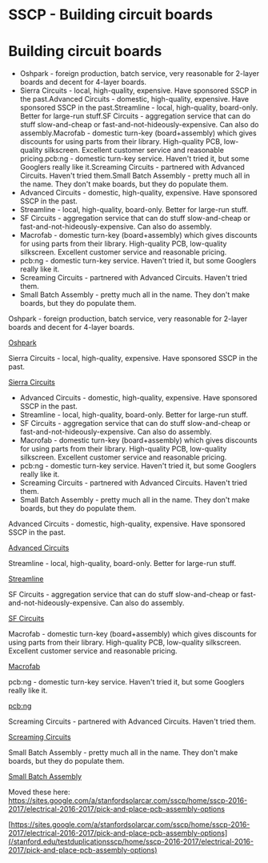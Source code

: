 # SSCP - Building circuit boards

# Building circuit boards

* Oshpark - foreign production, batch service, very reasonable for 2-layer boards and decent for 4-layer boards.
* Sierra Circuits - local, high-quality, expensive. Have sponsored SSCP in the past.Advanced Circuits - domestic, high-quality, expensive. Have sponsored SSCP in the past.Streamline - local, high-quality, board-only. Better for large-run stuff.SF Circuits - aggregation service that can do stuff slow-and-cheap or fast-and-not-hideously-expensive. Can also do assembly.Macrofab - domestic turn-key (board+assembly) which gives discounts for using parts from their library. High-quality PCB, low-quality silkscreen. Excellent customer service and reasonable pricing.pcb:ng - domestic turn-key service. Haven't tried it, but some Googlers really like it.Screaming Circuits - partnered with Advanced Circuits. Haven't tried them.Small Batch Assembly - pretty much all in the name. They don't make boards, but they do populate them.
* Advanced Circuits - domestic, high-quality, expensive. Have sponsored SSCP in the past.
* Streamline - local, high-quality, board-only. Better for large-run stuff.
* SF Circuits - aggregation service that can do stuff slow-and-cheap or fast-and-not-hideously-expensive. Can also do assembly.
* Macrofab - domestic turn-key (board+assembly) which gives discounts for using parts from their library. High-quality PCB, low-quality silkscreen. Excellent customer service and reasonable pricing.
* pcb:ng - domestic turn-key service. Haven't tried it, but some Googlers really like it.
* Screaming Circuits - partnered with Advanced Circuits. Haven't tried them.
* Small Batch Assembly - pretty much all in the name. They don't make boards, but they do populate them.

Oshpark - foreign production, batch service, very reasonable for 2-layer boards and decent for 4-layer boards.

[Oshpark](https://oshpark.com/)

Sierra Circuits - local, high-quality, expensive. Have sponsored SSCP in the past.

[Sierra Circuits](https://www.protoexpress.com/)

* Advanced Circuits - domestic, high-quality, expensive. Have sponsored SSCP in the past.
* Streamline - local, high-quality, board-only. Better for large-run stuff.
* SF Circuits - aggregation service that can do stuff slow-and-cheap or fast-and-not-hideously-expensive. Can also do assembly.
* Macrofab - domestic turn-key (board+assembly) which gives discounts for using parts from their library. High-quality PCB, low-quality silkscreen. Excellent customer service and reasonable pricing.
* pcb:ng - domestic turn-key service. Haven't tried it, but some Googlers really like it.
* Screaming Circuits - partnered with Advanced Circuits. Haven't tried them.
* Small Batch Assembly - pretty much all in the name. They don't make boards, but they do populate them.

Advanced Circuits - domestic, high-quality, expensive. Have sponsored SSCP in the past.

[Advanced Circuits](http://www.4pcb.com/)

Streamline - local, high-quality, board-only. Better for large-run stuff.

[Streamline](http://streamlinecircuits.com/)

SF Circuits - aggregation service that can do stuff slow-and-cheap or fast-and-not-hideously-expensive. Can also do assembly.

[SF Circuits](https://www.sfcircuits.com/)

Macrofab - domestic turn-key (board+assembly) which gives discounts for using parts from their library. High-quality PCB, low-quality silkscreen. Excellent customer service and reasonable pricing.

[Macrofab](https://macrofab.com/)

pcb:ng - domestic turn-key service. Haven't tried it, but some Googlers really like it.

[pcb:ng](http://pcb.ng/index.html)

Screaming Circuits - partnered with Advanced Circuits. Haven't tried them.

[Screaming Circuits](https://www.screamingcircuits.com/)

Small Batch Assembly - pretty much all in the name. They don't make boards, but they do populate them.

[Small Batch Assembly](http://www.smallbatchassembly.com/)

Moved these here: https://sites.google.com/a/stanfordsolarcar.com/sscp/home/sscp-2016-2017/electrical-2016-2017/pick-and-place-pcb-assembly-options

[https://sites.google.com/a/stanfordsolarcar.com/sscp/home/sscp-2016-2017/electrical-2016-2017/pick-and-place-pcb-assembly-options](/stanford.edu/testduplicationsscp/home/sscp-2016-2017/electrical-2016-2017/pick-and-place-pcb-assembly-options)

